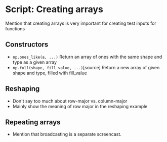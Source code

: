 # Script: Creating arrays

Mention that creating arrays is very important for creating test inputs for functions

## Constructors

- `np.ones_like(a, ...)` Return an array of ones with the same shape and type as a given
  array
- `np.full(shape, fill_value, ...)`\[source\] Return a new array of given shape and
  type, filled with fill_value

## Reshaping

- Don't say too much about row-major vs. column-major
- Mainly show the meaning of row major in the reshaping example

## Repeating arrays

- Mention that broadcasting is a separate screencast.
